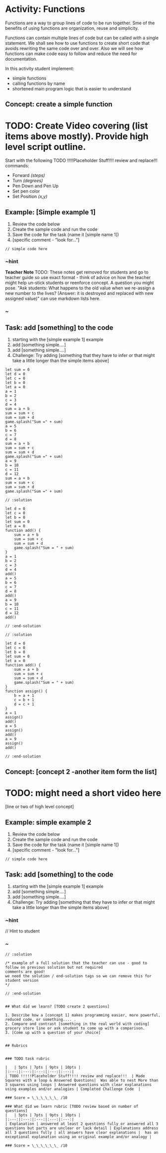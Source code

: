 # Activity: Functions

Functions are a way to group lines of code to be run together. Sme of the benefits of using functions are organization, reuse and simplicity. 

Functions can contain multiple lines of code but can be called with a single statement.  We shall see how to use functions to create short code that avoids rewriting the same code over and over.  Also we will see how functions can make code easy to follow and reduce the need for documentation.


In this activity student implement: 
* simple functions
* calling  functions by name
* shortened main program logic that is easier to understand

## Concept: create a simple function

# TODO: Create Video covering (list items above mostly).  Provide high level script outline.

Start with the following TODO !!!!!Placeholder Stuff!!!! review and replace!!! commands:  
* Forward *(steps)*  
* Turn *(degrees)*  
* Pen Down and Pen Up  
* Set pen color  
* Set Position *(x,y)*  

## Example: [Simple example 1]
1. Review the code below
2. Create the sample code and run the code
3. Save the code for the task (name it [simple name 1]) 
4. [specific comment - "look for..."]

```blocks  
// simple code here
```  

### ~hint
**Teacher Note**
TODO: These notes get removed for students and go to teacher guide so use exact format - think of advice on how the teacher might help un-stick students or reenforce concept.  A question you might pose.  "Ask students: What happens to the old value when we re-assign a new number to the lives? (Answer: it is destroyed and replaced with new assigned value)"  can use markdown lists here.
### ~

## Task: add [something] to the code 
1. starting with the [simple example 1] example 
2. add [something simple....]
3. add [something simple....]
4. Challenge: Try adding [something that they have to infer or that might take a little longer than the simple items above]

```blocks
let sum = 0
let d = 0
let c = 0
let b = 0
let a = 0
a = 1
b = 2
c = 3
d = 4
sum = a + b
sum = sum + c
sum = sum + d
game.splash("Sum =" + sum)
a = 5
b = 6
c = 7
d = 8
sum = a + b
sum = sum + c
sum = sum + d
game.splash("Sum =" + sum)
a = 9
b = 10
c = 11
d = 12
sum = a + b
sum = sum + c
sum = sum + d
game.splash("Sum =" + sum)

```
```blocks
// :solution

let d = 0
let c = 0
let b = 0
let sum = 0
let a = 0
function add() {
    sum = a + b
    sum = sum + c
    sum = sum + d
    game.splash("Sum = " + sum)
}
a = 1
b = 2
c = 3
d = 4
add()
a = 5
b = 6
c = 7
d = 8
add()
a = 9
b = 10
c = 11
d = 12
add()

// :end-solution
```
```blocks
// :solution

let d = 0
let c = 0
let b = 0
let sum = 0
let a = 0
function add() {
    sum = a + b
    sum = sum + c
    sum = sum + d
    game.splash("Sum = " + sum)
}
function assign() {
    b = a + 1
    c = b + 1
    d = c + 1
}
a = 1
assign()
add()
a = 5
assign()
add()
a = 9
assign()
add()

// :end-solution
```


## Concept: [concept 2 -another item form the list]

# TODO: might need a short video here 

[line or two of high level concept]

## Example: simple example 2 

1. Review the code below
2. Create the sample code and run the code
3. Save the code for the task (name it [simple name 1]) 
4. [specific comment - "look for..."]

```blocks  
// simple code here
```  

## Task: add [something] to the code 
1. starting with the [simple example 1] example 
2. add [something simple....]
3. add [something simple....]
4. Challenge: Try adding [something that they have to infer or that might take a little longer than the simple items above]

### ~hint
 // Hint to student
### ~

```blocks
// :solution

/* example of a full solution that the teacher can use - good to follow on previous solution but not required
comments are good!
we need the solution / end-solution tags so we can remove this for student version
*/

// :end-solution


## What did we learn? [TODO create 2 questions]

1. Describe how a [concept 1] makes programming easier, more powerful, reduced code, or something.... .  
2. Compare and contrast [something in the real world with coding] grocery store line or ask student to come up with a comparison.  
3. [Come up with a question of your choice]


## Rubrics


### TODO task rubric

|   | 5pts | 7pts | 9pts | 10pts |
|:---:|:---:|:---:|:---:|:---:|
| TODO !!!!!Placeholder Stuff!!!! review and replace!!!  | Made Squares with a loop & Answered Questions|  Was able to nest More than 3 squares using loops | Answered questions with clear explanations using examples and/or analogies | Completed Challenge Code  |

### Score = \_\_\_\_\_\_ /10 

### What did we learn rubric [TODO review based on number of questions]
|   | 5pts | 7pts | 9pts | 10pts |
|:---:|:---:|:---:|:---:|:---:|
| Explanation | answered at least 2 questions fully or answered all 3 questions but parts are unclear or lack detail | Explanations address all 3 questions fully | all answers have clear explanations |  has an exceptional explanation using an original example and/or analogy |

### Score = \_\_\_\_\_\_ /10 